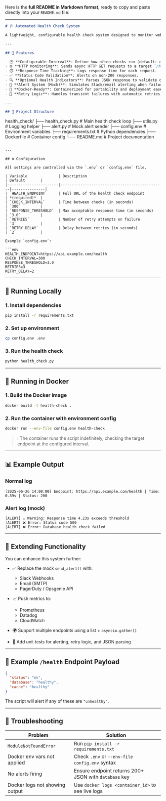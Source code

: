 Here is the **full README in Markdown format**, ready to copy and paste directly into your `README.md` file:

---

```markdown
# 🩺 Automated Health Check System

A lightweight, configurable health check system designed to monitor web applications for availability, performance, and subsystem health. Built with production-grade practices using Python, async I/O, and optional Docker containerization.

---

## 📌 Features

- 🕒 **Configurable Interval**: Define how often checks run (default: every 5 minutes).
- 🌐 **HTTP Monitoring**: Sends async HTTP GET requests to a target `/health` endpoint.
- ⏱️ **Response Time Tracking**: Logs response time for each request.
- ✅ **Status Code Validation**: Alerts on non-200 responses.
- 🔍 **Optional Health Indicators**: Parses JSON response to validate custom health fields (e.g., `database: "healthy"`).
- 🔔 **Alert System (Mock)**: Simulates Slack/email alerting when failures are detected.
- 🐳 **Docker-Ready**: Containerized for portability and deployment ease.
- 🔁 **Retry Logic**: Handles transient failures with automatic retries.

---

## 📂 Project Structure

```

health\_check/
├── health\_check.py        # Main health check loop
├── utils.py               # Logging helper
├── alert.py               # Mock alert sender
├── config.env             # Environment variables
├── requirements.txt       # Python dependencies
├── Dockerfile             # Container config
└── README.md              # Project documentation

````

---

## ⚙️ Configuration

All settings are controlled via the `.env` or `config.env` file.

| Variable              | Description                                   | Default       |
|-----------------------|-----------------------------------------------|---------------|
| `HEALTH_ENDPOINT`     | Full URL of the health check endpoint         | *(required)*  |
| `CHECK_INTERVAL`      | Time between checks (in seconds)              | `300`         |
| `RESPONSE_THRESHOLD`  | Max acceptable response time (in seconds)     | `3.0`         |
| `RETRIES`             | Number of retry attempts on failure           | `3`           |
| `RETRY_DELAY`         | Delay between retries (in seconds)            | `2`           |

Example `config.env`:

```env
HEALTH_ENDPOINT=https://api.example.com/health
CHECK_INTERVAL=300
RESPONSE_THRESHOLD=3.0
RETRIES=3
RETRY_DELAY=2
````

---

## 🚀 Running Locally

### 1. Install dependencies

```bash
pip install -r requirements.txt
```

### 2. Set up environment

```bash
cp config.env .env
```

### 3. Run the health check

```bash
python health_check.py
```

---

## 🐳 Running in Docker

### 1. Build the Docker image

```bash
docker build -t health-check .
```

### 2. Run the container with environment config

```bash
docker run --env-file config.env health-check
```

> ℹ️ The container runs the script indefinitely, checking the target endpoint at the configured interval.

---

## 📊 Example Output

### Normal log

```
[2025-06-26 14:00:00] Endpoint: https://api.example.com/health | Time: 0.89s | Status: 200
```

### Alert log (mock)

```
[ALERT] ⚠️ Warning: Response time 4.23s exceeds threshold
[ALERT] ❌ Error: Status code 500
[ALERT] ❌ Error: Database health check failed
```

---

## 🔧 Extending Functionality

You can enhance this system further:

* ✅ Replace the mock `send_alert()` with:

  * Slack Webhooks
  * Email (SMTP)
  * PagerDuty / Opsgenie API
* 📈 Push metrics to:

  * Prometheus
  * Datadog
  * CloudWatch
* 🌍 Support multiple endpoints using a list + `asyncio.gather()`
* 🧪 Add unit tests for alerting, retry logic, and JSON parsing

---

## 🧪 Example `/health` Endpoint Payload

```json
{
  "status": "ok",
  "database": "healthy",
  "cache": "healthy"
}
```

The script will alert if any of these are `"unhealthy"`.

---

## 👷 Troubleshooting

| Problem                        | Solution                                              |
| ------------------------------ | ----------------------------------------------------- |
| `ModuleNotFoundError`          | Run `pip install -r requirements.txt`                 |
| Docker env vars not applied    | Check `.env` or `--env-file config.env` syntax        |
| No alerts firing               | Ensure endpoint returns 200+ JSON with `database` key |
| Docker logs not showing output | Use `docker logs <container_id>` to see live logs     |